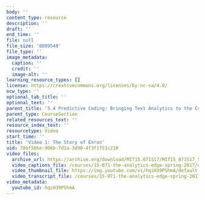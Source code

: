 ```yaml
---
body: ''
content_type: resource
description: ''
draft: ''
end_time: ''
file: null
file_size: '6809548'
file_type: ''
image_metadata:
  caption: ''
  credit: ''
  image-alt: ''
learning_resource_types: []
license: https://creativecommons.org/licenses/by-nc-sa/4.0/
ocw_type: ''
optional_tab_title: ''
optional_text: ''
parent_title: '5.4 Predictive Coding: Bringing Text Analytics to the Courtroom  (Recitation)'
parent_type: CourseSection
related_resources_text: ''
resource_index_text: ''
resourcetype: Video
start_time: ''
title: 'Video 1: The Story of Enron'
uid: 78bf586e-906b-7d1a-3d90-4f3f1f51c210
video_files:
  archive_url: https://archive.org/download/MIT15.071S17/MIT15_071S17_Session_5.4.02_300k.mp4
  video_captions_file: /courses/15-071-the-analytics-edge-spring-2017/d9608dd5627052aea866a607465039bb_hqiH39PShmA.vtt
  video_thumbnail_file: https://img.youtube.com/vi/hqiH39PShmA/default.jpg
  video_transcript_file: /courses/15-071-the-analytics-edge-spring-2017/708c8a3d5201f0153be0ace779dfdacd_hqiH39PShmA.pdf
video_metadata:
  youtube_id: hqiH39PShmA
---
```

